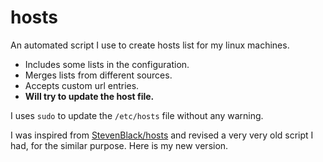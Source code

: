 # hosts

An automated script I use to create hosts list for my linux machines.

- Includes some lists in the configuration.
- Merges lists from different sources.
- Accepts custom url entries.
- **Will try to update the host file.**

I uses `sudo` to update the `/etc/hosts` file without any warning.

I was inspired from [StevenBlack/hosts](https://github.com/StevenBlack/hosts) and revised a very very old script I had, for the similar purpose.
Here is my new version.


